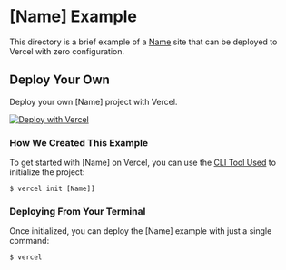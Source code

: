 # [Name] Example

This directory is a brief example of a [Name](site-link) site that can be deployed to Vercel with zero configuration.

## Deploy Your Own

Deploy your own [Name] project with Vercel.

[![Deploy with Vercel](https://vercel.com/button)](https://vercel.com/new/clone?repository-url=https://github.com/khulnasoft/devship/tree/main/example-directory)

### How We Created This Example

To get started with [Name] on Vercel, you can use the [CLI Tool Used](CLI-link) to initialize the project:

```shell
$ vercel init [Name]]
```

### Deploying From Your Terminal

Once initialized, you can deploy the [Name] example with just a single command:

```shell
$ vercel
```
